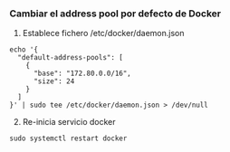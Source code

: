 ### Cambiar el address pool por defecto de Docker

1. Establece fichero /etc/docker/daemon.json
```
echo '{
  "default-address-pools": [
    {
      "base": "172.80.0.0/16",
      "size": 24
    }
  ]
}' | sudo tee /etc/docker/daemon.json > /dev/null
```
2. Re-inicia servicio docker
```
sudo systemctl restart docker
```
